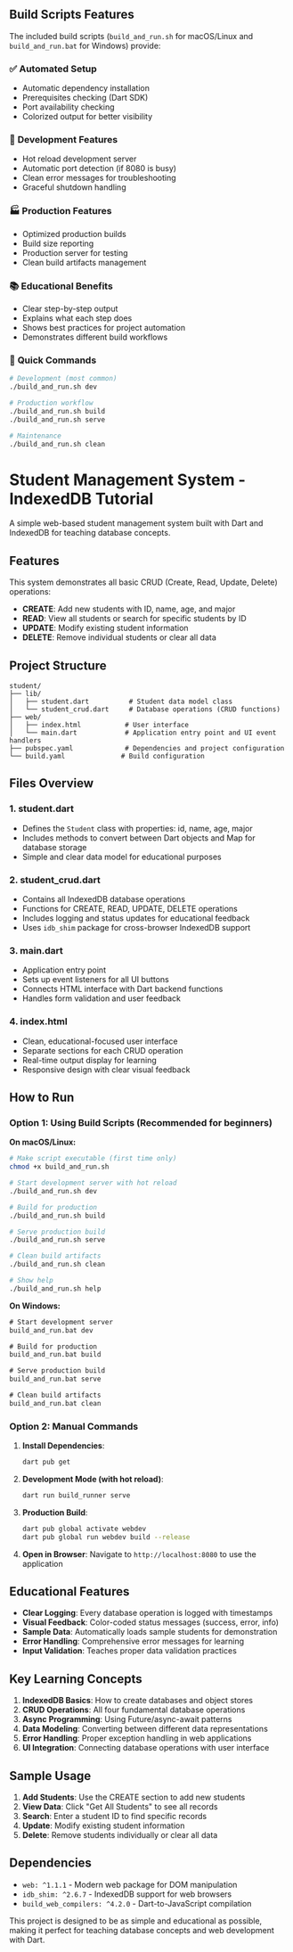 ## Build Scripts Features

The included build scripts (`build_and_run.sh` for macOS/Linux and `build_and_run.bat` for Windows) provide:

### ✅ **Automated Setup**
- Automatic dependency installation
- Prerequisites checking (Dart SDK)
- Port availability checking
- Colorized output for better visibility

### 🔧 **Development Features**
- Hot reload development server
- Automatic port detection (if 8080 is busy)
- Clean error messages for troubleshooting
- Graceful shutdown handling

### 🏭 **Production Features**
- Optimized production builds
- Build size reporting
- Production server for testing
- Clean build artifacts management

### 📚 **Educational Benefits**
- Clear step-by-step output
- Explains what each step does
- Shows best practices for project automation
- Demonstrates different build workflows

### 🚀 **Quick Commands**
```bash
# Development (most common)
./build_and_run.sh dev

# Production workflow
./build_and_run.sh build
./build_and_run.sh serve

# Maintenance
./build_and_run.sh clean
```

# Student Management System - IndexedDB Tutorial

A simple web-based student management system built with Dart and IndexedDB for teaching database concepts.

## Features

This system demonstrates all basic CRUD (Create, Read, Update, Delete) operations:

- **CREATE**: Add new students with ID, name, age, and major
- **READ**: View all students or search for specific students by ID
- **UPDATE**: Modify existing student information
- **DELETE**: Remove individual students or clear all data

## Project Structure

```
student/
├── lib/
│   ├── student.dart          # Student data model class
│   └── student_crud.dart     # Database operations (CRUD functions)
├── web/
│   ├── index.html           # User interface
│   └── main.dart            # Application entry point and UI event handlers
├── pubspec.yaml             # Dependencies and project configuration
└── build.yaml              # Build configuration
```

## Files Overview

### 1. student.dart
- Defines the `Student` class with properties: id, name, age, major
- Includes methods to convert between Dart objects and Map for database storage
- Simple and clear data model for educational purposes

### 2. student_crud.dart
- Contains all IndexedDB database operations
- Functions for CREATE, READ, UPDATE, DELETE operations
- Includes logging and status updates for educational feedback
- Uses `idb_shim` package for cross-browser IndexedDB support

### 3. main.dart
- Application entry point
- Sets up event listeners for all UI buttons
- Connects HTML interface with Dart backend functions
- Handles form validation and user feedback

### 4. index.html
- Clean, educational-focused user interface
- Separate sections for each CRUD operation
- Real-time output display for learning
- Responsive design with clear visual feedback

## How to Run

### Option 1: Using Build Scripts (Recommended for beginners)

**On macOS/Linux:**
```bash
# Make script executable (first time only)
chmod +x build_and_run.sh

# Start development server with hot reload
./build_and_run.sh dev

# Build for production
./build_and_run.sh build

# Serve production build
./build_and_run.sh serve

# Clean build artifacts
./build_and_run.sh clean

# Show help
./build_and_run.sh help
```

**On Windows:**
```cmd
# Start development server
build_and_run.bat dev

# Build for production
build_and_run.bat build

# Serve production build
build_and_run.bat serve

# Clean build artifacts
build_and_run.bat clean
```

### Option 2: Manual Commands

1. **Install Dependencies**:
   ```bash
   dart pub get
   ```

2. **Development Mode (with hot reload)**:
   ```bash
   dart run build_runner serve
   ```

3. **Production Build**:
   ```bash
   dart pub global activate webdev
   dart pub global run webdev build --release
   ```

4. **Open in Browser**:
   Navigate to `http://localhost:8080` to use the application

## Educational Features

- **Clear Logging**: Every database operation is logged with timestamps
- **Visual Feedback**: Color-coded status messages (success, error, info)
- **Sample Data**: Automatically loads sample students for demonstration
- **Error Handling**: Comprehensive error messages for learning
- **Input Validation**: Teaches proper data validation practices

## Key Learning Concepts

1. **IndexedDB Basics**: How to create databases and object stores
2. **CRUD Operations**: All four fundamental database operations
3. **Async Programming**: Using Future/async-await patterns
4. **Data Modeling**: Converting between different data representations
5. **Error Handling**: Proper exception handling in web applications
6. **UI Integration**: Connecting database operations with user interface

## Sample Usage

1. **Add Students**: Use the CREATE section to add new students
2. **View Data**: Click "Get All Students" to see all records
3. **Search**: Enter a student ID to find specific records
4. **Update**: Modify existing student information
5. **Delete**: Remove students individually or clear all data

## Dependencies

- `web: ^1.1.1` - Modern web package for DOM manipulation
- `idb_shim: ^2.6.7` - IndexedDB support for web browsers
- `build_web_compilers: ^4.2.0` - Dart-to-JavaScript compilation

This project is designed to be as simple and educational as possible, making it perfect for teaching database concepts and web development with Dart.
